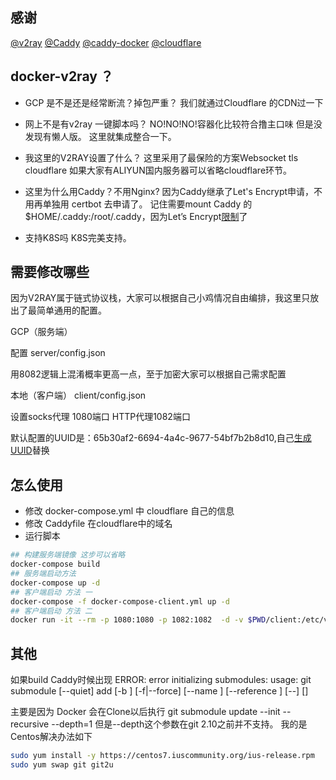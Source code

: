 ## 感谢
[@v2ray](https://github.com/v2ray/v2ray-core)
[@Caddy](https://github.com/mholt/caddy)
[@caddy-docker](https://github.com/abiosoft/caddy-docker)
[@cloudflare](https://www.cloudflare.com/)

## docker-v2ray ？
-  GCP 是不是还是经常断流？掉包严重？
我们就通过Cloudflare 的CDN过一下
-  网上不是有v2ray 一键脚本吗？
NO!NO!NO!容器化比较符合撸主口味
但是没发现有懒人版。
这里就集成整合一下。
- 我这里的V2RAY设置了什么？
这里采用了最保险的方案Websocket tls cloudflare
如果大家有ALIYUN国内服务器可以省略cloudflare环节。 
-  这里为什么用Caddy？不用Nginx?
因为Caddy继承了Let's Encrypt申请，不用再单独用 certbot 去申请了。
记住需要mount Caddy 的$HOME/.caddy:/root/.caddy，因为Let’s Encrypt[限制](https://letsencrypt.org/docs/rate-limits/)了

- 支持K8S吗
K8S完美支持。

## 需要修改哪些
因为V2RAY属于链式协议栈，大家可以根据自己小鸡情况自由编排，我这里只放出了最简单通用的配置。

GCP（服务端）

配置 server/config.json

用8082逻辑上混淆概率更高一点，至于加密大家可以根据自己需求配置

本地（客户端） client/config.json 

设置socks代理 1080端口 HTTP代理1082端口

默认配置的UUID是：65b30af2-6694-4a4c-9677-54bf7b2b8d10,自己[生成UUID](https://www.uuidgenerator.net/)替换


## 怎么使用
- 修改 docker-compose.yml 中 cloudflare 自己的信息
- 修改 Caddyfile 在cloudflare中的域名
- 运行脚本
```bash
## 构建服务端镜像 这步可以省略
docker-compose build
## 服务端启动方法
docker-compose up -d
## 客户端启动 方法 一
docker-compose -f docker-compose-client.yml up -d
## 客户端启动 方法 二
docker run -it --rm -p 1080:1080 -p 1082:1082  -d -v $PWD/client:/etc/v2ray v2ray/official

```
## 其他
如果build Caddy时候出现  ERROR: error initializing submodules: usage: git submodule [--quiet] add [-b <branch>] [-f|--force] [--name <name>] [--reference <repository>] [--] <repository> [<path>]

主要是因为 Docker 会在Clone以后执行  git submodule update --init --recursive --depth=1 
但是--depth这个参数在git 2.10之前并不支持。 
我的是Centos解决办法如下

```bash
sudo yum install -y https://centos7.iuscommunity.org/ius-release.rpm
sudo yum swap git git2u
```
